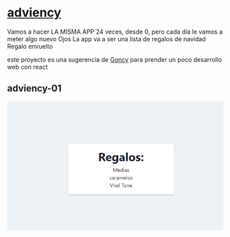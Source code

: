 # [adviency](https://twitter.com/goncy/status/1466050967808401409)

Vamos a hacer LA MISMA APP 24 veces, desde 0, pero cada día le vamos a meter algo nuevo Ojos
La app va a ser una lista de regalos de navidad Regalo envuelto 

este proyecto es una sugerencia de [Goncy](https://github.com/goncy)  para prender un poco desarrollo web con react

## adviency-01
![adviency-01](./doc/img1.png)


